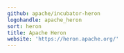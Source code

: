 ```yaml
---
github: apache/incubator-heron
logohandle: apache_heron
sort: heron
title: Apache Heron
website: 'https://heron.apache.org/'
---
```

